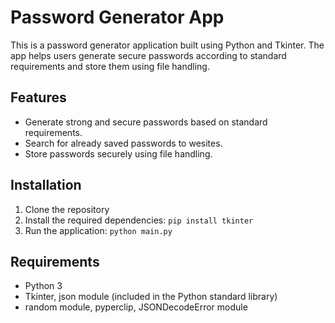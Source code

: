 # Password Generator App

This is a password generator application built using Python and Tkinter. The app helps users generate secure passwords according to standard requirements and store them using file handling. 

## Features

- Generate strong and secure passwords based on standard requirements.
- Search for already saved passwords to wesites.
- Store passwords securely using file handling.

## Installation

1. Clone the repository
2. Install the required dependencies: `pip install tkinter`
3. Run the application: `python main.py`

## Requirements

- Python 3
- Tkinter, json module (included in the Python standard library)
- random module, pyperclip, JSONDecodeError module 
